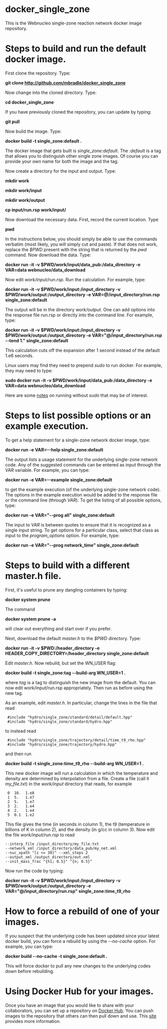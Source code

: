 # docker_single_zone
This is the Webnucleo single-zone reaction network docker image repository.

# Steps to build and run the default docker image.

First clone the repository.  Type:

**git clone http://github.com/mbradle/docker_single_zone**

Now change into the cloned directory.  Type:

**cd docker_single_zone**

If you have previously cloned the repository, you can update by typing:

**git pull**

Now build the image.  Type:

**docker build -t single_zone:default .**

The docker image that gets built is *single_zone:default*.  The *:default* is a tag that allows you to distinguish other single zone images.  Of course you can provide your own name for both the image and the tag.

Now create a directory for the input and output.  Type:

**mkdir work**

**mkdir work/input**

**mkdir work/output**

**cp input/run.rsp work/input/**

Now download the necessary data.  First, record the current location.  Type

**pwd**

In the instructions below, you should simply be able to use the commands verbatim (most likely, you will simply cut and paste).  If that does not work, replace the *$PWD* present with the string that is returned by the *pwd* command.  Now download the data.  Type:

**docker run -it -v $PWD/work/input/data_pub:/data_directory -e VAR=data webnucleo/data_download**

Now edit *work/input/run.rsp*.  Run the calculation.  For example, type:

**docker run -it -v $PWD/work/input:/input_directory -v $PWD/work/output:/output_directory -e VAR=@/input_directory/run.rsp single_zone:default**

The output will be in the directory *work/output*.  One can add options into the response file run.rsp or directly into the command line.  For example, type:

**docker run -it -v $PWD/work/input:/input_directory -v $PWD/work/output:/output_directory -e VAR="@/input_directory/run.rsp --tend 1." single_zone:default**

This calculation cuts off the expansion after 1 second instead of the default 1.e6 seconds.

Linux users may find they need to prepend *sudo* to run docker.  For example, they may need to type:

**sudo docker run -it -v $PWD/work/input/data_pub:/data_directory -e VAR=data webnucleo/data_download**

Here are some [notes](https://askubuntu.com/questions/477551/how-can-i-use-docker-without-sudo) on running without *sudo* that may be of interest.

# Steps to list possible options or an example execution.

To get a help statement for a single-zone network docker image, type:

**docker run -e VAR=--help single_zone:default**

The output lists a usage statement for the underlying single-zone network code.  Any of the suggested commands can be entered as input through the *VAR* variable.  For example, you can type:

**docker run -e VAR=--example single_zone:default**

to get the example execution (of the underlying single-zone network code).  The options in the example execution would be added to the response file or the command line (through *VAR*).  To get the listing of all possible options, type:

**docker run -e VAR="--prog all" single_zone:default**

The input to *VAR* is between quotes to ensure that it is recognized as a single input string.  To get options for a particular class, select that class as input to the *program_options* option.  For example, type:

**docker run -e VAR="--prog network_time" single_zone:default**

# Steps to build with a different master.h file.

First, it's useful to prune any dangling containers by typing:

**docker system prune**

The command

**docker system prune -a**

will clear out everything and start over if you prefer.

Next, download the default *master.h* to the *$PWD* directory.  Type:

**docker run -it -v $PWD:/header_directory -e HEADER_COPY_DIRECTORY=/header_directory single_zone:default**

Edit *master.h*.  Now rebuild, but set the WN_USER flag:

**docker build -t single_zone:tag --build-arg WN_USER=1 .**

where *tag* is a tag to distinguish the new image from the default.  You can now edit work/input/run.rsp appropriately.  Then run as before using the new tag.

As an example, edit *master.h*.  In particular, change the lines in the file that read

     #include "hydro/single_zone/standard/detail/default.hpp"
     #include "hydro/single_zone/standard/hydro.hpp"

to instead read

     #include "hydro/single_zone/trajectory/detail/time_t9_rho.hpp"
     #include "hydro/single_zone/trajectory/hydro.hpp"
     
and then run

**docker build -t single_zone:time_t9_rho --build-arg WN_USER=1 .**

This new docker image will run a calculation in which the temperature and density are determined by interpolation from a file.  Create a file (call it *my_file.txt*) in the *work/input* directory that reads, for example

     0  10.  1.e8
     1  5.   1.e7
     2  5.   1.e7
     3  2.   1.e4
     4  2.   1.e4
     5  0.1  1.e2

This file gives the time (in seconds in column 1), the t9 (temperature in billions of K in column 2), and the density (in g/cc in column 3).  Now edit the file *work/input/run.rsp* to read

    --interp_file /input_directory/my_file.txt
    --network_xml /input_directory/data_pub/my_net.xml
    --nuc_xpath "[z <= 30]" --xml_steps 2
    --output_xml /output_directory/out.xml
    --init_mass_frac "{h1; 0.5}" "{n; 0.5}"

Now run the code by typing:

**docker run -it -v $PWD/work/input:/input_directory -v $PWD/work/output:/output_directory -e VAR="@/input_directory/run.rsp" single_zone:time_t9_rho**

# How to force a rebuild of one of your images.

If you suspect that the underlying code has been updated since your latest docker build, you can force a rebuild by using the *--no-cache* option.  For example, you can type:

**docker build --no-cache -t single_zone:default .**

This will force docker to pull any new changes to the underlying codes down before rebuilding.

# Using Docker Hub for your images.

Once you have an image that you would like to share with your collaborators, you can set up a repository on [Docker Hub](https://hub.docker.com).  You can push images to the repository that others can then pull down and use.  This [site](https://runnable.com/docker/using-docker-hub) provides more information.
